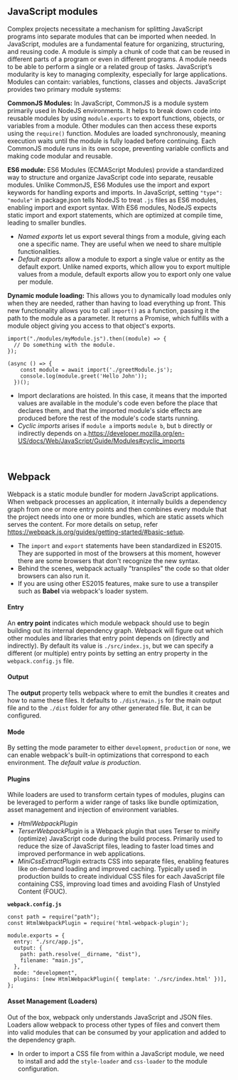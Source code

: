 ## **JavaScript modules**

Complex projects necessitate a mechanism for splitting JavaScript programs into separate modules that can be imported when needed. In JavaScript, modules are a fundamental feature for organizing, structuring, and reusing code. A module is simply a chunk of code that can be reused in different parts of a program or even in different programs. A module needs to be able to perform a single or a related group of tasks. JavaScript’s modularity is key to managing complexity, especially for large applications. Modules can contain: variables, functions, classes and objects. JavaScript provides two primary module systems: 

__CommonJS Modules:__  In JavaScript, CommonJS is a module system primarily used in NodeJS environments. It helps to break down code into reusable modules by using `module.exports` to export functions, objects, or variables from a module. Other modules can then access these exports using the `require()` function. Modules are loaded synchronously, meaning execution waits until the module is fully loaded before continuing. Each CommonJS module runs in its own scope, preventing variable conflicts and making code modular and reusable.

__ES6 module:__ ES6 Modules (ECMAScript Modules) provide a standardized way to structure and organize JavaScript code into separate, reusable modules. Unlike CommonJS, ES6 Modules use the import and export keywords for handling exports and imports. In JavaScript, setting `"type": "module"` in  package.json tells NodeJS to treat `.js` files as ES6 modules, enabling import and export syntax. With ES6 modules, NodeJS expects static import and export statements, which are optimized at compile time, leading to smaller bundles. 

- _Named exports_ let us export several things from a module, giving each one a specific name. They are useful when we need to share multiple functionalities.
- _Default exports_ allow a module to export a single value or entity as the default export. Unlike named exports, which allow you to export multiple values from a module, default exports allow you to export only one value per module.

__Dynamic module loading:__ This allows you to dynamically load modules only when they are needed, rather than having to load everything up front. This new functionality allows you to call `import()` as a function, passing it the path to the module as a parameter. It returns a Promise, which fulfills with a module object giving you access to that object's exports. 

```
import("./modules/myModule.js").then((module) => {
  // Do something with the module.
});
```

```
(async () => {
    const module = await import('./greetModule.js');
    console.log(module.greet('Hello John'));
  })();
```

- Import declarations are hoisted. In this case, it means that the imported values are available in the module's code even before the place that declares them, and that the imported module's side effects are produced before the rest of the module's code starts running.
- _Cyclic imports_ arises if `module a` imports `module b`, but `b` directly or indirectly depends on `a`.<https://developer.mozilla.org/en-US/docs/Web/JavaScript/Guide/Modules#cyclic_imports>

<br/>

## **Webpack**

Webpack is a static module bundler for modern JavaScript applications. 
When webpack processes an application, it internally builds a dependency graph from one 
or more entry points and then combines every module that the project needs into one or more bundles, which are static assets which serves the content. For more details on setup, refer https://webpack.js.org/guides/getting-started/#basic-setup.

- The `import` and `export` statements have been standardized in ES2015. They are supported in most of the browsers at this moment, however there are some browsers that don't recognize the new syntax.
- Behind the scenes, webpack actually "transpiles" the code so that older browsers can also run it.
- If you are using other ES2015 features, make sure to use a transpiler such as __Babel__ via webpack's loader system.

#### **Entry**

An **entry point** indicates which module webpack should use to begin building out its internal 
dependency graph. Webpack will figure out which other modules and libraries that entry point depends on (directly and indirectly).
By default its value is `./src/index.js`, but we can specify a different (or multiple) entry points by setting an entry property in the `webpack.config.js` file.

#### **Output**

The **output** property tells webpack where to emit the bundles 
it creates and how to name these files. It defaults to `./dist/main.js` for the main output file and to the `./dist` folder 
for any other generated file. But, it can be configured.

#### **Mode**

By setting the mode parameter to either `development`, `production` or `none`, we can enable webpack's built-in optimizations that correspond to each environment. The _default value is production_.

#### **Plugins**

While loaders are used to transform certain types of modules, plugins can be leveraged to perform a wider range of tasks like bundle optimization, asset management and injection of environment variables.

- _HtmlWebpackPlugin_
- _TerserWebpackPlugin_ is a Webpack plugin that uses Terser to minify (optimize) JavaScript code during the build process. Primarily used to reduce the size of JavaScript files, leading to faster load times and improved performance in web applications.
- _MiniCssExtractPlugin_ extracts CSS into separate files, enabling features like on-demand loading and improved caching. Typically used in production builds to create individual CSS files for each JavaScript file containing CSS, improving load times and avoiding Flash of Unstyled Content (FOUC). 

 **`webpack.config.js`**
```
const path = require("path");
const HtmlWebpackPlugin = require('html-webpack-plugin');

module.exports = {
  entry: "./src/app.js",
  output: {
    path: path.resolve(__dirname, "dist"),
    filename: "main.js",
  },
  mode: "development",
  plugins: [new HtmlWebpackPlugin({ template: './src/index.html' })],
};
```

#### **Asset Management (Loaders)**

Out of the box, webpack only understands JavaScript and JSON files. Loaders allow webpack to process other types of files and convert them into valid modules that can be consumed by your application and added to the dependency graph.

- In order to import a CSS file from within a JavaScript module, we need to install and add the `style-loader` and `css-loader` to the module configuration.
